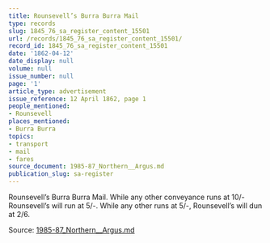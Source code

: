 ```yaml
---
title: Rounsevell’s Burra Burra Mail
type: records
slug: 1845_76_sa_register_content_15501
url: /records/1845_76_sa_register_content_15501/
record_id: 1845_76_sa_register_content_15501
date: '1862-04-12'
date_display: null
volume: null
issue_number: null
page: '1'
article_type: advertisement
issue_reference: 12 April 1862, page 1
people_mentioned:
- Rounsevell
places_mentioned:
- Burra Burra
topics:
- transport
- mail
- fares
source_document: 1985-87_Northern__Argus.md
publication_slug: sa-register
---
```


Rounsevell’s Burra Burra Mail.  While any other conveyance runs at 10/- Rounsevell’s will run at 5/-.  While any other runs at 5/-, Rounsevell’s will dun at 2/6.

Source: [1985-87_Northern__Argus.md](/downloads/markdown/1985-87_Northern__Argus.md)
